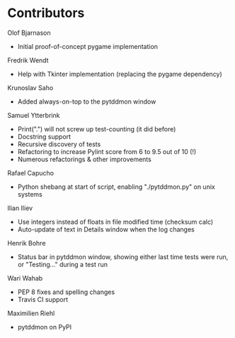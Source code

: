Contributors
============

Olof Bjarnason
* Initial proof-of-concept pygame implementation

Fredrik Wendt
* Help with Tkinter implementation (replacing the pygame dependency)

Krunoslav Saho
* Added always-on-top to the pytddmon window

Samuel Ytterbrink
* Print(".") will not screw up test-counting (it did before)
* Docstring support
* Recursive discovery of tests
* Refactoring to increase Pylint score from 6 to 9.5 out of 10 (!)
* Numerous refactorings & other improvements

Rafael Capucho
* Python shebang at start of script, enabling "./pytddmon.py" on unix systems

Ilian Iliev
* Use integers instead of floats in file modified time (checksum calc)
* Auto-update of text in Details window when the log changes

Henrik Bohre
* Status bar in pytddmon window, showing either last time tests were run, or "Testing..." during a test run

Wari Wahab
* PEP 8 fixes and spelling changes
* Travis CI support

Maximilien Riehl
* pytddmon on PyPI
